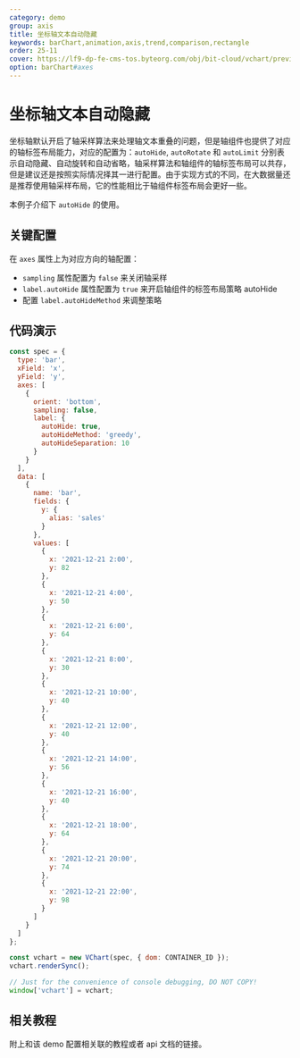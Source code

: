 ```yaml
---
category: demo
group: axis
title: 坐标轴文本自动隐藏
keywords: barChart,animation,axis,trend,comparison,rectangle
order: 25-11
cover: https://lf9-dp-fe-cms-tos.byteorg.com/obj/bit-cloud/vchart/preview/axis/axis-label-autoHide.png
option: barChart#axes
---
```


# 坐标轴文本自动隐藏

坐标轴默认开启了轴采样算法来处理轴文本重叠的问题，但是轴组件也提供了对应的轴标签布局能力，对应的配置为：`autoHide`, `autoRotate` 和 `autoLimit` 分别表示自动隐藏、自动旋转和自动省略，轴采样算法和轴组件的轴标签布局可以共存，但是建议还是按照实际情况择其一进行配置。由于实现方式的不同，在大数据量还是推荐使用轴采样布局，它的性能相比于轴组件标签布局会更好一些。

本例子介绍下 `autoHide` 的使用。

## 关键配置

在 `axes` 属性上为对应方向的轴配置：

- `sampling` 属性配置为 `false` 来关闭轴采样
- `label.autoHide` 属性配置为 `true` 来开启轴组件的标签布局策略 autoHide
- 配置 `label.autoHideMethod` 来调整策略

## 代码演示

```javascript livedemo
const spec = {
  type: 'bar',
  xField: 'x',
  yField: 'y',
  axes: [
    {
      orient: 'bottom',
      sampling: false,
      label: {
        autoHide: true,
        autoHideMethod: 'greedy',
        autoHideSeparation: 10
      }
    }
  ],
  data: [
    {
      name: 'bar',
      fields: {
        y: {
          alias: 'sales'
        }
      },
      values: [
        {
          x: '2021-12-21 2:00',
          y: 82
        },
        {
          x: '2021-12-21 4:00',
          y: 50
        },
        {
          x: '2021-12-21 6:00',
          y: 64
        },
        {
          x: '2021-12-21 8:00',
          y: 30
        },
        {
          x: '2021-12-21 10:00',
          y: 40
        },
        {
          x: '2021-12-21 12:00',
          y: 40
        },
        {
          x: '2021-12-21 14:00',
          y: 56
        },
        {
          x: '2021-12-21 16:00',
          y: 40
        },
        {
          x: '2021-12-21 18:00',
          y: 64
        },
        {
          x: '2021-12-21 20:00',
          y: 74
        },
        {
          x: '2021-12-21 22:00',
          y: 98
        }
      ]
    }
  ]
};

const vchart = new VChart(spec, { dom: CONTAINER_ID });
vchart.renderSync();

// Just for the convenience of console debugging, DO NOT COPY!
window['vchart'] = vchart;
```

## 相关教程

附上和该 demo 配置相关联的教程或者 api 文档的链接。
